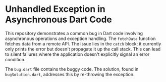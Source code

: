 # Unhandled Exception in Asynchronous Dart Code

This repository demonstrates a common bug in Dart code involving asynchronous operations and exception handling. The `fetchData` function fetches data from a remote API.  The issue lies in the `catch` block; it currently only prints the error but doesn't propagate it up the call stack.  This can lead to silent failures where the application doesn't explicitly signal an error condition.

The `bug.dart` file contains the buggy code. The solution, found in `bugSolution.dart`, addresses this by re-throwing the exception.